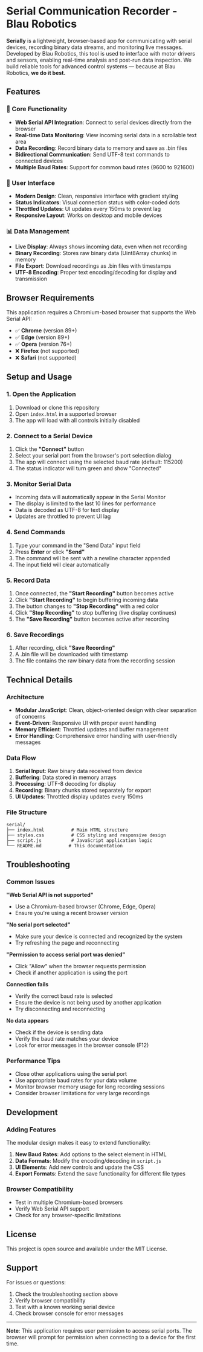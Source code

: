 # Serial Communication Recorder - Blau Robotics

**Serially** is a lightweight, browser-based app for communicating with serial devices, recording binary data streams, and monitoring live messages.
Developed by Blau Robotics, this tool is used to interface with motor drivers and sensors, enabling real-time analysis and post-run data inspection.
We build reliable tools for advanced control systems — because at Blau Robotics, **we do it best.**


## Features

### 🔧 Core Functionality
- **Web Serial API Integration**: Connect to serial devices directly from the browser
- **Real-time Data Monitoring**: View incoming serial data in a scrollable text area
- **Data Recording**: Record binary data to memory and save as .bin files
- **Bidirectional Communication**: Send UTF-8 text commands to connected devices
- **Multiple Baud Rates**: Support for common baud rates (9600 to 921600)

### 🎨 User Interface
- **Modern Design**: Clean, responsive interface with gradient styling
- **Status Indicators**: Visual connection status with color-coded dots
- **Throttled Updates**: UI updates every 150ms to prevent lag
- **Responsive Layout**: Works on desktop and mobile devices

### 📊 Data Management
- **Live Display**: Always shows incoming data, even when not recording
- **Binary Recording**: Stores raw binary data (Uint8Array chunks) in memory
- **File Export**: Download recordings as .bin files with timestamps
- **UTF-8 Encoding**: Proper text encoding/decoding for display and transmission

## Browser Requirements

This application requires a Chromium-based browser that supports the Web Serial API:

- ✅ **Chrome** (version 89+)
- ✅ **Edge** (version 89+)
- ✅ **Opera** (version 76+)
- ❌ **Firefox** (not supported)
- ❌ **Safari** (not supported)

## Setup and Usage

### 1. Open the Application
1. Download or clone this repository
2. Open `index.html` in a supported browser
3. The app will load with all controls initially disabled

### 2. Connect to a Serial Device
1. Click the **"Connect"** button
2. Select your serial port from the browser's port selection dialog
3. The app will connect using the selected baud rate (default: 115200)
4. The status indicator will turn green and show "Connected"

### 3. Monitor Serial Data
- Incoming data will automatically appear in the Serial Monitor
- The display is limited to the last 10 lines for performance
- Data is decoded as UTF-8 for text display
- Updates are throttled to prevent UI lag

### 4. Send Commands
1. Type your command in the "Send Data" input field
2. Press **Enter** or click **"Send"**
3. The command will be sent with a newline character appended
4. The input field will clear automatically

### 5. Record Data
1. Once connected, the **"Start Recording"** button becomes active
2. Click **"Start Recording"** to begin buffering incoming data
3. The button changes to **"Stop Recording"** with a red color
4. Click **"Stop Recording"** to stop buffering (live display continues)
5. The **"Save Recording"** button becomes active after recording

### 6. Save Recordings
1. After recording, click **"Save Recording"**
2. A .bin file will be downloaded with timestamp
3. The file contains the raw binary data from the recording session

## Technical Details

### Architecture
- **Modular JavaScript**: Clean, object-oriented design with clear separation of concerns
- **Event-Driven**: Responsive UI with proper event handling
- **Memory Efficient**: Throttled updates and buffer management
- **Error Handling**: Comprehensive error handling with user-friendly messages

### Data Flow
1. **Serial Input**: Raw binary data received from device
2. **Buffering**: Data stored in memory arrays
3. **Processing**: UTF-8 decoding for display
4. **Recording**: Binary chunks stored separately for export
5. **UI Updates**: Throttled display updates every 150ms

### File Structure
```
serial/
├── index.html          # Main HTML structure
├── styles.css          # CSS styling and responsive design
├── script.js           # JavaScript application logic
└── README.md          # This documentation
```

## Troubleshooting

### Common Issues

**"Web Serial API is not supported"**
- Use a Chromium-based browser (Chrome, Edge, Opera)
- Ensure you're using a recent browser version

**"No serial port selected"**
- Make sure your device is connected and recognized by the system
- Try refreshing the page and reconnecting

**"Permission to access serial port was denied"**
- Click "Allow" when the browser requests permission
- Check if another application is using the port

**Connection fails**
- Verify the correct baud rate is selected
- Ensure the device is not being used by another application
- Try disconnecting and reconnecting

**No data appears**
- Check if the device is sending data
- Verify the baud rate matches your device
- Look for error messages in the browser console (F12)

### Performance Tips
- Close other applications using the serial port
- Use appropriate baud rates for your data volume
- Monitor browser memory usage for long recording sessions
- Consider browser limitations for very large recordings

## Development

### Adding Features
The modular design makes it easy to extend functionality:

1. **New Baud Rates**: Add options to the select element in HTML
2. **Data Formats**: Modify the encoding/decoding in `script.js`
3. **UI Elements**: Add new controls and update the CSS
4. **Export Formats**: Extend the save functionality for different file types

### Browser Compatibility
- Test in multiple Chromium-based browsers
- Verify Web Serial API support
- Check for any browser-specific limitations

## License

This project is open source and available under the MIT License.

## Support

For issues or questions:
1. Check the troubleshooting section above
2. Verify browser compatibility
3. Test with a known working serial device
4. Check browser console for error messages

---

**Note**: This application requires user permission to access serial ports. The browser will prompt for permission when connecting to a device for the first time. 